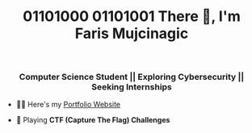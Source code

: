 <h1 align="center">01101000 01101001 There 👋, I'm <span style="color:FEE715FF">Faris Mujcinagic</span></h1> <br>

<h3 align="center">Computer Science Student || Exploring Cybersecurity || Seeking Internships</h3>

- 👨‍💻 Here's my [Portfolio Website](https://fmujcinagic.github.io/Portfolio-Website/)

- 🚩 Playing **CTF (Capture The Flag) Challenges**

